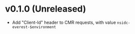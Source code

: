 # v0.1.0 (Unreleased)

* Add "Client-Id" header to CMR requests, with value
  `nsidc-everest-$environment`
